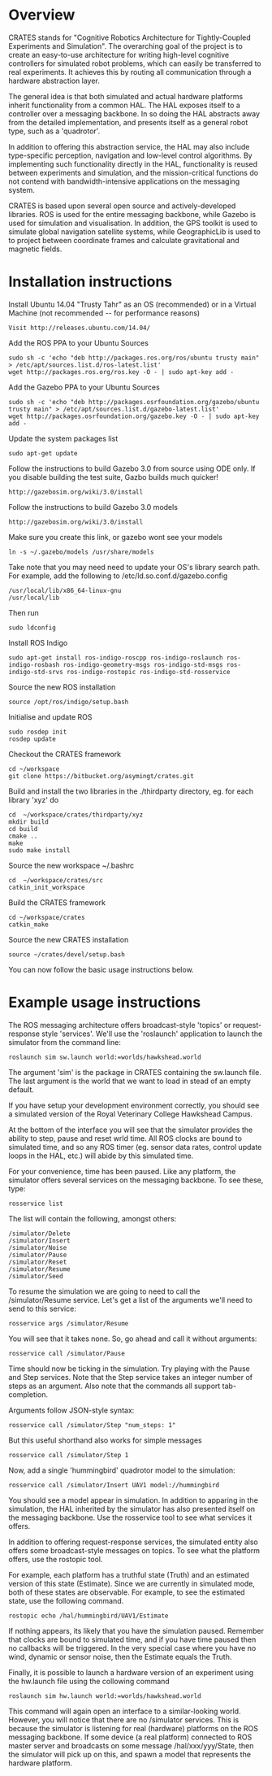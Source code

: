 Overview
========

CRATES stands for "Cognitive Robotics Architecture for Tightly-Coupled Experiments and Simulation". The overarching goal of the project is to create an easy-to-use architecture for writing high-level cognitive controllers for simulated robot problems, which can easily be transferred to real experiments. It achieves this by routing all communication through a hardware abstraction layer.

The general idea is that both simulated and actual hardware platforms inherit functionality from a common HAL. The HAL exposes itself to a controller over a messaging backbone. In so doing the HAL abstracts away from the detailed implementation, and presents itself as a general robot type, such as a 'quadrotor'. 

In addition to offering this abstraction service, the HAL may also include type-specific perception, navigation and low-level control algorithms. By implementing such functionality directly in the HAL, functionality is reused between experiments and simulation, and the mission-critical functions do not contend with bandwidth-intensive applications on the messaging system.

CRATES is based upon several open source and actively-developed libraries. ROS is used for the entire messaging backbone, while Gazebo is used for simulation and visualisation. In addition, the GPS toolkit is used to simulate global navigation satellite systems, while GeographicLib is used to to project between coordinate frames and calculate gravitational and magnetic fields.

Installation instructions
=========================

Install Ubuntu 14.04 "Trusty Tahr" as an OS (recommended) or in a Virtual Machine (not recommended -- for performance reasons)

	Visit http://releases.ubuntu.com/14.04/

Add the ROS PPA to your Ubuntu Sources

	sudo sh -c 'echo "deb http://packages.ros.org/ros/ubuntu trusty main" > /etc/apt/sources.list.d/ros-latest.list' 
	wget http://packages.ros.org/ros.key -O - | sudo apt-key add - 

Add the Gazebo PPA to your Ubuntu Sources

	sudo sh -c 'echo "deb http://packages.osrfoundation.org/gazebo/ubuntu trusty main" > /etc/apt/sources.list.d/gazebo-latest.list'
	wget http://packages.osrfoundation.org/gazebo.key -O - | sudo apt-key add -

Update the system packages list

	sudo apt-get update

Follow the instructions to build Gazebo 3.0 from source using ODE only. If you disable building the test suite, Gazbo builds much quicker!

	http://gazebosim.org/wiki/3.0/install

Follow the instructions to build Gazebo 3.0 models

	http://gazebosim.org/wiki/3.0/install

Make sure you create this link, or gazebo wont see your models

	ln -s ~/.gazebo/models /usr/share/models

Take note that you may need need to update your OS's library search path. For example, add the following to /etc/ld.so.conf.d/gazebo.config

	/usr/local/lib/x86_64-linux-gnu
	/usr/local/lib

Then run

	sudo ldconfig

Install ROS Indigo

	sudo apt-get install ros-indigo-roscpp ros-indigo-roslaunch ros-indigo-rosbash ros-indigo-geometry-msgs ros-indigo-std-msgs ros-indigo-std-srvs ros-indigo-rostopic ros-indigo-std-rosservice

Source the new ROS installation

	source /opt/ros/indigo/setup.bash

Initialise and update ROS

	sudo rosdep init 
	rosdep update 

Checkout the CRATES framework

	cd ~/workspace
	git clone https://bitbucket.org/asymingt/crates.git

Build and install the two libraries in the ./thirdparty directory, eg. for each library 'xyz' do

	cd  ~/workspace/crates/thirdparty/xyz
	mkdir build
	cd build
	cmake ..
	make
	sudo make install

Source the new workspace ~/.bashrc 

	cd  ~/workspace/crates/src
	catkin_init_workspace

Build the CRATES framework

	cd ~/workspace/crates
	catkin_make

Source the new CRATES installation 

	source ~/crates/devel/setup.bash

You can now follow the basic usage instructions below.

Example usage instructions
==========================

The ROS messaging architecture offers broadcast-style 'topics' or request-response style 'services'. We'll use the 'roslaunch' application to launch the simulator from the command line:

	roslaunch sim sw.launch world:=worlds/hawkshead.world

The argument 'sim' is the package in CRATES containing the sw.launch file. The last argument is the world that we want to load in stead of an empty default.

If you have setup your development environment correctly, you should see a simulated version of the Royal Veterinary College Hawkshead Campus.

At the bottom of the interface you will see that the simulator provides the ability to step, pause and reset wrld time. All ROS clocks are bound to simulated time, and so any ROS timer (eg. sensor data rates, control update loops in the HAL, etc.) will abide by this simulated time.

For your convenience, time has been paused. Like any platform, the simulator offers several services on the messaging backbone. To see these, type:

	rosservice list

The list will contain the following, amongst others:

	/simulator/Delete
	/simulator/Insert
	/simulator/Noise
	/simulator/Pause
	/simulator/Reset
	/simulator/Resume
	/simulator/Seed

To resume the simulation we are going to need to call the /simulator/Resume service. Let's get a list of the arguments we'll need to send to this service:

	rosservice args /simulator/Resume

You will see that it takes none. So, go ahead and call it without arguments:

	rosservice call /simulator/Pause

Time should now be ticking in the simulation. Try playing with the Pause and Step services. Note that the Step service takes an integer number of steps as an argument. Also note that the commands all support tab-completion. 

Arguments follow JSON-style syntax:

	rosservice call /simulator/Step "num_steps: 1"

But this useful shorthand also works for simple messages

	rosservice call /simulator/Step 1

Now, add a single 'hummingbird' quadrotor model to the simulation:

	rosservice call /simulator/Insert UAV1 model://hummingbird

You should see a model appear in simulation. In addition to apparing in the simulation, the HAL inherited by the simulator has also presented itself on the messaging backbone. Use the rosservice tool to see what services it offers.

In addition to offering request-response services, the simulated entity also offers some broadcast-style messages on topics. To see what the platform offers, use the rostopic tool. 

For example, each platform has a truthful state (Truth) and an estimated version of this state (Estimate). Since we are currently in simulated mode, both of these states are observable. For example, to see the estimated state, use the following command.

	rostopic echo /hal/hummingbird/UAV1/Estimate

If nothing appears, its likely that you have the simulation paused. Remember that clocks are bound to simulated time, and if you have time paused then no callbacks will be triggered. In the very special case where you have no wind, dynamic or sensor noise, then the Estimate equals the Truth.

Finally, it is possible to launch a hardware version of an experiment using the hw.launch file using the collowing command

	roslaunch sim hw.launch world:=worlds/hawkshead.world

This command will again open an interface to a similar-looking world. However, you will notice that there are no /simulator services. This is because the simulator is listening for real (hardware) platforms on the ROS messaging backbone. If some device (a real platform) connected to ROS master server and broadcasts on some message /hal/xxx/yyy/State, then the simulator will pick up on this, and spawn a model that represents the hardware platform.